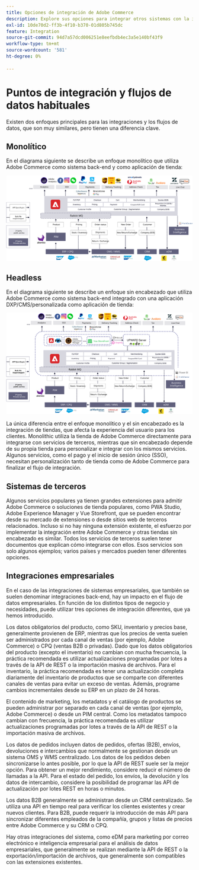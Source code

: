 ```yaml
---
title: Opciones de integración de Adobe Commerce
description: Explore sus opciones para integrar otros sistemas con la implementación de Adobe Commerce.
exl-id: 10de70d2-ff3b-4f10-b370-01d805b745dc
feature: Integration
source-git-commit: 94d7a57dcd006251e8eefbdb4ec3a5e140bf43f9
workflow-type: tm+mt
source-wordcount: '581'
ht-degree: 0%

---
```


# Puntos de integración y flujos de datos habituales

Existen dos enfoques principales para las integraciones y los flujos de datos, que son muy similares, pero tienen una diferencia clave.

## Monolítico

En el diagrama siguiente se describe un enfoque monolítico que utiliza Adobe Commerce como sistema back-end y como aplicación de tienda:

![Diagrama del monolito de Adobe Commerce](../../assets/playbooks/integration-monolith.svg)

## Headless

En el diagrama siguiente se describe un enfoque sin encabezado que utiliza Adobe Commerce como sistema back-end integrado con una aplicación DXP/CMS/personalizada como aplicación de tienda:

![Diagrama sin encabezado de Adobe Commerce](../../assets/playbooks/integration-headless.svg)

La única diferencia entre el enfoque monolítico y el sin encabezado es la integración de tiendas, que afecta la experiencia del usuario para los clientes. Monolithic utiliza la tienda de Adobe Commerce directamente para integrarse con servicios de terceros, mientras que sin encabezado depende de su propia tienda para personalizar e integrar con los mismos servicios. Algunos servicios, como el pago y el inicio de sesión único (SSO), necesitan personalización tanto de tienda como de Adobe Commerce para finalizar el flujo de integración.

## Sistemas de terceros

Algunos servicios populares ya tienen grandes extensiones para admitir Adobe Commerce o soluciones de tienda populares, como PWA Studio, Adobe Experience Manager y Vue Storefront, que se pueden encontrar desde su mercado de extensiones o desde sitios web de terceros relacionados. Incluso si no hay ninguna extensión existente, el esfuerzo por implementar la integración entre Adobe Commerce y otras tiendas sin encabezado es similar. Todos los servicios de terceros suelen tener documentos que explican cómo integrarse con ellos. Esos servicios son solo algunos ejemplos; varios países y mercados pueden tener diferentes opciones.

## Integraciones empresariales

En el caso de las integraciones de sistemas empresariales, que también se suelen denominar integraciones back-end, hay un impacto en el flujo de datos empresariales. En función de los distintos tipos de negocio y necesidades, puede utilizar tres opciones de integración diferentes, que ya hemos introducido.

Los datos obligatorios del producto, como SKU, inventario y precios base, generalmente provienen de ERP, mientras que los precios de venta suelen ser administrados por cada canal de ventas (por ejemplo, Adobe Commerce) o CPQ (ventas B2B o privadas). Dado que los datos obligatorios del producto (excepto el inventario) no cambian con mucha frecuencia, la práctica recomendada es utilizar actualizaciones programadas por lotes a través de la API de REST o la importación masiva de archivos. Para el inventario, la práctica recomendada es tener una actualización completa diariamente del inventario de productos que se comparte con diferentes canales de ventas para evitar un exceso de ventas. Además, programe cambios incrementales desde su ERP en un plazo de 24 horas.

El contenido de marketing, los metadatos y el catálogo de productos se pueden administrar por separado en cada canal de ventas (por ejemplo, Adobe Commerce) o desde un PIM central. Como los metadatos tampoco cambian con frecuencia, la práctica recomendada es utilizar actualizaciones programadas por lotes a través de la API de REST o la importación masiva de archivos.

Los datos de pedidos incluyen datos de pedidos, ofertas (B2B), envíos, devoluciones e intercambios que normalmente se gestionan desde un sistema OMS y WMS centralizado. Los datos de los pedidos deben sincronizarse lo antes posible, por lo que la API de REST suele ser la mejor opción. Para obtener un mejor rendimiento, considere reducir el número de llamadas a la API. Para el estado del pedido, los envíos, la devolución y los datos de intercambio, considere la posibilidad de programar las API de actualización por lotes REST en horas o minutos.

Los datos B2B generalmente se administran desde un CRM centralizado. Se utiliza una API en tiempo real para verificar los clientes existentes y crear nuevos clientes. Para B2B, puede requerir la introducción de más API para sincronizar diferentes empleados de la compañía, grupos y listas de precios entre Adobe Commerce y su CRM o CPQ.

Hay otras integraciones del sistema, como eDM para marketing por correo electrónico e inteligencia empresarial para el análisis de datos empresariales, que generalmente se realizan mediante la API de REST o la exportación/importación de archivos, que generalmente son compatibles con las extensiones existentes.
